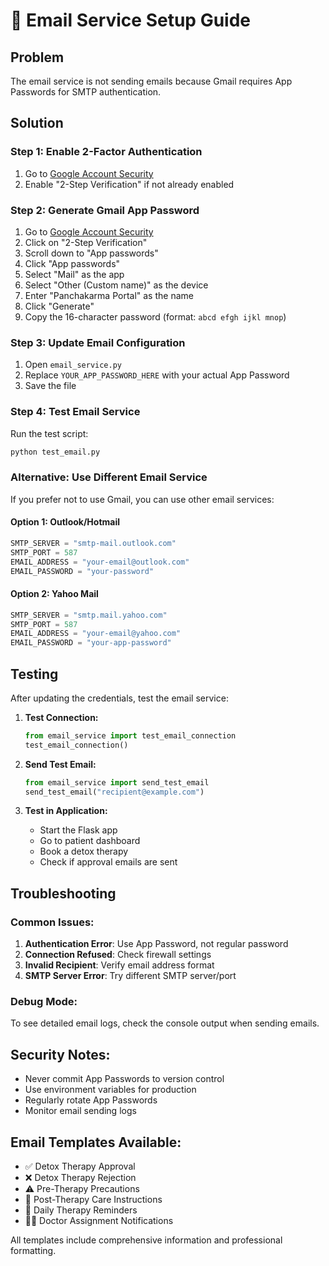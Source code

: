 # 📧 Email Service Setup Guide

## Problem
The email service is not sending emails because Gmail requires App Passwords for SMTP authentication.

## Solution

### Step 1: Enable 2-Factor Authentication
1. Go to [Google Account Security](https://myaccount.google.com/security)
2. Enable "2-Step Verification" if not already enabled

### Step 2: Generate Gmail App Password
1. Go to [Google Account Security](https://myaccount.google.com/security)
2. Click on "2-Step Verification"
3. Scroll down to "App passwords"
4. Click "App passwords"
5. Select "Mail" as the app
6. Select "Other (Custom name)" as the device
7. Enter "Panchakarma Portal" as the name
8. Click "Generate"
9. Copy the 16-character password (format: `abcd efgh ijkl mnop`)

### Step 3: Update Email Configuration
1. Open `email_service.py`
2. Replace `YOUR_APP_PASSWORD_HERE` with your actual App Password
3. Save the file

### Step 4: Test Email Service
Run the test script:
```bash
python test_email.py
```

### Alternative: Use Different Email Service
If you prefer not to use Gmail, you can use other email services:

#### Option 1: Outlook/Hotmail
```python
SMTP_SERVER = "smtp-mail.outlook.com"
SMTP_PORT = 587
EMAIL_ADDRESS = "your-email@outlook.com"
EMAIL_PASSWORD = "your-password"
```

#### Option 2: Yahoo Mail
```python
SMTP_SERVER = "smtp.mail.yahoo.com"
SMTP_PORT = 587
EMAIL_ADDRESS = "your-email@yahoo.com"
EMAIL_PASSWORD = "your-app-password"
```

## Testing
After updating the credentials, test the email service:

1. **Test Connection:**
   ```python
   from email_service import test_email_connection
   test_email_connection()
   ```

2. **Send Test Email:**
   ```python
   from email_service import send_test_email
   send_test_email("recipient@example.com")
   ```

3. **Test in Application:**
   - Start the Flask app
   - Go to patient dashboard
   - Book a detox therapy
   - Check if approval emails are sent

## Troubleshooting

### Common Issues:
1. **Authentication Error**: Use App Password, not regular password
2. **Connection Refused**: Check firewall settings
3. **Invalid Recipient**: Verify email address format
4. **SMTP Server Error**: Try different SMTP server/port

### Debug Mode:
To see detailed email logs, check the console output when sending emails.

## Security Notes:
- Never commit App Passwords to version control
- Use environment variables for production
- Regularly rotate App Passwords
- Monitor email sending logs

## Email Templates Available:
- ✅ Detox Therapy Approval
- ❌ Detox Therapy Rejection  
- ⚠️ Pre-Therapy Precautions
- 🏁 Post-Therapy Care Instructions
- 📅 Daily Therapy Reminders
- 👨‍⚕️ Doctor Assignment Notifications

All templates include comprehensive information and professional formatting.
